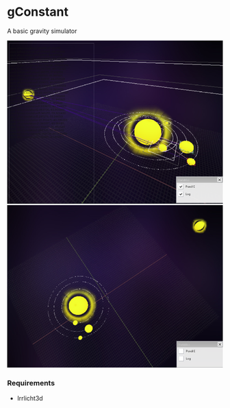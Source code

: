 # gConstant
A basic gravity simulator

![](https://github.com/bruhmese-python/gConstant/blob/main/res/preview1.png)
![](https://github.com/bruhmese-python/gConstant/blob/main/res/preview2.png)

### Requirements
 - Irrlicht3d
